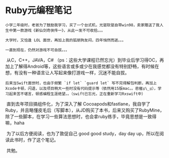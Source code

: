 # Ruby元编程笔记

    小学二年级时，老爸为了鼓励我学习，买了一个台式机，光驱软驱自带win98，卖家赠送了我人生中第一款游戏《新仙剑奇侠传一》，从此一发不可收拾。。。

    大学时，又恰逢 LOL 面世，再加上我的狐朋狗友闷，四年悄然而逝。。。

    一直到现在，仍然对游戏不可自拔。。。

​    从C，C++，JAVA，C\# （ps：这些大学课程已然忘光）到毕业后学习得OC，再加上了解得Android等，这些语言或多或少在我感觉都没有特别舒畅，有时候在想，有没有一种语言让人写起来像打游戏一样，沉迷不能自拔。

    后来当Swift面世时，也由于频繁 `if let` `guard let` 写不完得解包判断，再加上Xcode卡顿，闪退，以及项目稍大一些时没有代码提示等（依然用15版mac。。悲催ಥ\_ಥ），学习起来苦不堪言，顿感编程生涯绝望。。（swift已忘光，正在重新学习Rxswift中）

​    直到去年项目搞组件化，为了深入了解 Cocoapods和fastlane，我自学了Ruby，并且略懂皮毛后（写脚本），从JD购买了本书，后来又购买了RubyMine，除了一些脚本，在学习一些算法思想时，也会拿ruby练手，毕竟思想是一致得嘛，haha

​    为了以后方便阅读，也为了敦促自己 good good study，day day up，所以在阅读此书时，作了这个笔记。

​    共勉。

